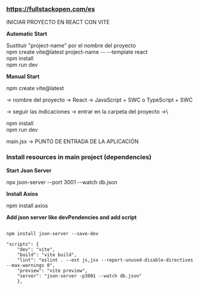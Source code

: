 ### https://fullstackopen.com/es

INICIAR PROYECTO EN REACT CON VITE

**Automatic Start**

Sustituir "project-name" por el nombre del proyecto\
npm create vite@latest project-name -- --template react\
npm install\
npm run dev

**Manual Start**

npm create vite@latest

-> nombre del proyecto -> React -> JavaScript + SWC o TypeScript + SWC

-> seguir las indicaciones -> entrar en la carpeta del proyecto ->\

npm install\
npm run dev

main.jsx -> PUNTO DE ENTRADA DE LA APLICACIÓN

### Install resources in main project (dependencies)
**__Start Json Server__**

npx json-server --port 3001 --watch db.json

**Install Axios**

npm install axios

**Add json server like devPendencies and add script**
```

npm install json-server --save-dev

"scripts": {
    "dev": "vite",
    "build": "vite build",
    "lint": "eslint . --ext js,jsx --report-unused-disable-directives --max-warnings 0",
    "preview": "vite preview",
    "server": "json-server -p3001 --watch db.json"
    },
```


